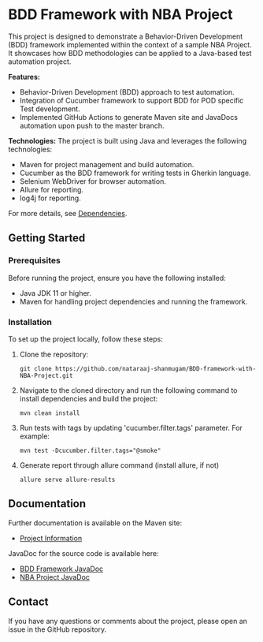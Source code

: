 
# BDD Framework with NBA Project

This project is designed to demonstrate a Behavior-Driven Development (BDD) framework implemented within the context of a sample NBA Project. It showcases how BDD methodologies can be applied to a Java-based test automation project.

**Features:**
- Behavior-Driven Development (BDD) approach to test automation.
- Integration of Cucumber framework to support BDD for POD specific Test development.
- Implemented GitHub Actions to generate Maven site and JavaDocs automation upon push to the master branch.

**Technologies:**
The project is built using Java and leverages the following technologies:
- Maven for project management and build automation.
- Cucumber as the BDD framework for writing tests in Gherkin language.
- Selenium WebDriver for browser automation.
- Allure for reporting.
- log4j for reporting.

For more details, see [Dependencies](https://nataraaj-shanmugam.github.io/BDD-framework-with-NBA-Project/dependencies.html).

## Getting Started

### Prerequisites
Before running the project, ensure you have the following installed:
- Java JDK 11 or higher.
- Maven for handling project dependencies and running the framework.

### Installation
To set up the project locally, follow these steps:
1. Clone the repository:
   ```
   git clone https://github.com/nataraaj-shanmugam/BDD-framework-with-NBA-Project.git
   ```
2. Navigate to the cloned directory and run the following command to install dependencies and build the project:
   ```
   mvn clean install
   ```
3. Run tests with tags by updating 'cucumber.filter.tags' parameter. For example:
   ```
   mvn test -Dcucumber.filter.tags="@smoke"
   ```
4. Generate report through allure command (install allure, if not)
   ```
   allure serve allure-results
   ```

## Documentation
Further documentation is available on the Maven site:
- [Project Information](https://nataraaj-shanmugam.github.io/BDD-framework-with-NBA-Project/project-info.html)

JavaDoc for the source code is available here:
- [BDD Framework JavaDoc](https://nataraaj-shanmugam.github.io/BDD-framework-with-NBA-Project/BDD-Framework/index.html)
- [NBA Project JavaDoc](https://nataraaj-shanmugam.github.io/BDD-framework-with-NBA-Project/NBA-Project/index.html)

## Contact
If you have any questions or comments about the project, please open an issue in the GitHub repository.
